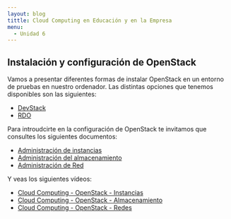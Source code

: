 ```yaml
---
layout: blog
tittle: Cloud Computing en Educación y en la Empresa
menu:
  - Unidad 6
---
```


## Instalación y configuración de OpenStack

Vamos a presentar diferentes formas de instalar OpenStack en un entorno de pruebas en nuestro ordenador.  Las distintas opciones que tenemos disponibles son las siguientes:

* [DevStack](devstack)
* [RDO](rdo)

Para introudcirte en la configuración de OpenStack te invitamos que consultes los siguientes documentos:

* [Administración de instancias](kvm)
* [Administración del almacenamiento](lvm-iscsi)
* [Administración de Red](openswitch.md)

Y veas los siguientes vídeos:

* [Cloud Computing - OpenStack - Instancias](http://youtu.be/XYOme2eNQTg)
* [Cloud Computing - OpenStack - Almacenamiento](http://youtu.be/XT4elB1DRB4)
* [Cloud Computing - OpenStack - Redes](http://youtu.be/-NAb8pp5E1g)


